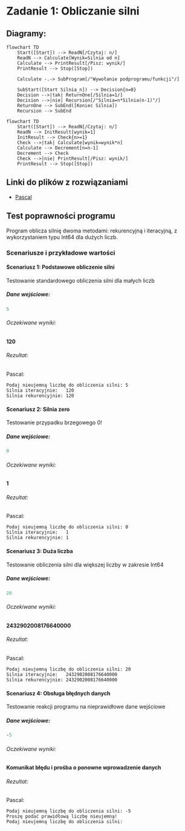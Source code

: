 # Zadanie 1: Obliczanie silni

## Diagramy:

```mermaid
flowchart TD
    Start([Start]) --> ReadN[/Czytaj: n/]
    ReadN --> Calculate[Wynik=Silnia od n]
    Calculate --> PrintResult[/Pisz: wynik/]
    PrintResult --> Stop([Stop])
    
    Calculate -.-> SubProgram[/"Wywołanie podprogramu/funkcji"/]
    
    SubStart([Start Silnia_n]) --> Decision{n=0}
    Decision -->|tak| ReturnOne[/Silnia=1/]
    Decision -->|nie| Recursion[/"Silnia=n*Silnia(n-1)"/]
    ReturnOne --> SubEnd([Koniec Silnia])
    Recursion --> SubEnd
```

```mermaid
flowchart TD
    Start([Start]) --> ReadN[/Czytaj: n/]
    ReadN --> InitResult[wynik=1]
    InitResult --> Check{n>=1}
    Check -->|tak| Calculate[wynik=wynik*n]
    Calculate --> Decrement[n=n-1]
    Decrement --> Check
    Check -->|nie| PrintResult[/Pisz: wynik/]
    PrintResult --> Stop([Stop])
```

## Linki do plików z rozwiązaniami
* [Pascal](./Pascal/silnia.pas)

## Test poprawności programu
Program oblicza silnię dwoma metodami: rekurencyjną i iteracyjną, z wykorzystaniem typu Int64 dla dużych liczb.
 
### Scenariusze i przykładowe wartości

#### Scenariusz 1: Podstawowe obliczenie silni
Testowanie standardowego obliczenia silni dla małych liczb

##### Dane wejściowe:
```pascal
5
```

###### Oczekiwane wyniki:
**120**

###### Rezultat:
Pascal:
```text
Podaj nieujemną liczbę do obliczenia silni: 5
Silnia iteracyjnie:   120
Silnia rekurencyjnie: 120
```

#### Scenariusz 2: Silnia zero
Testowanie przypadku brzegowego 0!

##### Dane wejściowe:
```pascal
0
```

###### Oczekiwane wyniki:
**1**

###### Rezultat:
Pascal:
```text
Podaj nieujemną liczbę do obliczenia silni: 0
Silnia iteracyjnie:   1
Silnia rekurencyjnie: 1
```

#### Scenariusz 3: Duża liczba
Testowanie obliczenia silni dla większej liczby w zakresie Int64

##### Dane wejściowe:
```pascal
20
```

###### Oczekiwane wyniki:
**2432902008176640000**

###### Rezultat:
Pascal:
```text
Podaj nieujemną liczbę do obliczenia silni: 20
Silnia iteracyjnie:   2432902008176640000
Silnia rekurencyjnie: 2432902008176640000
```

#### Scenariusz 4: Obsługa błędnych danych
Testowanie reakcji programu na nieprawidłowe dane wejściowe

##### Dane wejściowe:
```pascal
-5
```

###### Oczekiwane wyniki:
**Komunikat błędu i prośba o ponowne wprowadzenie danych**

###### Rezultat:
Pascal:
```text
Podaj nieujemną liczbę do obliczenia silni: -5
Proszę podać prawidłową liczbę nieujemną!
Podaj nieujemną liczbę do obliczenia silni:
```